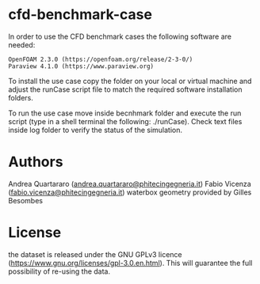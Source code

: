 # cfd-benchmark-case
In order to use the CFD benchmark cases the following software are needed: 

    OpenFOAM 2.3.0 (https://openfoam.org/release/2-3-0/) 
    Paraview 4.1.0 (https://www.paraview.org) 

To install the use case copy the folder on your local or virtual machine and adjust the runCase script file to match the required software installation folders.  

To run the use case move inside becnhmark folder and execute the run script (type in a shell terminal the following: ./runCase). Check text files inside log folder to verify the status of the simulation.



# Authors
Andrea Quartararo (andrea.quartararo@phitecingegneria.it)
Fabio Vicenza (fabio.vicenza@phitecingegneria.it)
waterbox geometry provided by Gilles Besombes

# License
the dataset is released under the GNU GPLv3 licence (https://www.gnu.org/licenses/gpl-3.0.en.html).  This will guarantee the full possibility of re-using the data. 




